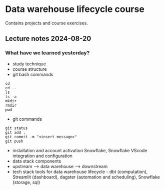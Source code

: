 # Data warehouse lifecycle course

Contains projects and course exercises.

## Lecture notes 2024-08-20

### What have we learned yesterday?

- study technique
- course structure
- git bash commands

```
cd
cd ..
ls
ls -a
mkdir
rmdir
pwd
```

- git commands

```
git status
git add . 
git commit -m "<insert message>"
git push
```

- installation and account activation Snowflake, Snowflake VScode integration and configuration
- data stack components
- upstream --> data warehouse --> downstream
- tech stack tools for data warehouse lifecycle - dbt (computation), Streamlit (dashboard), dagster (automation and scheduling), Snowflake (storage, sql)
